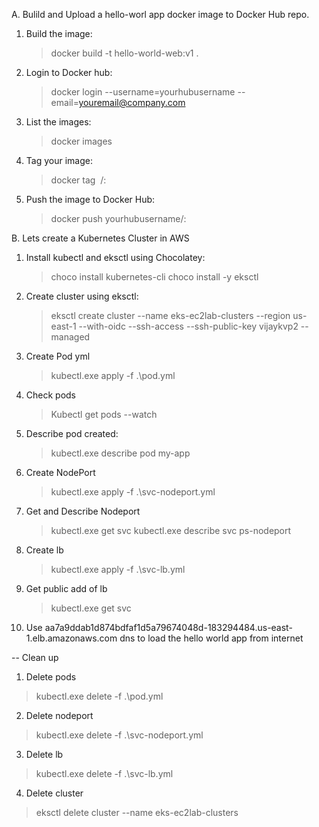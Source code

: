A. Bulild and Upload a hello-worl app docker image to Docker Hub repo.

1. Build the image:
    > docker build -t hello-world-web:v1 .
2. Login to Docker hub:
    > docker login --username=yourhubusername --email=youremail@company.com
3. List the images:
    > docker images

4. Tag your image:
    > docker tag <Image ID> <yourhubusername>/<app name>:<version>
5. Push the image to Docker Hub:
    > docker push yourhubusername/<app name>:<version>


B. Lets create a Kubernetes Cluster in AWS
1. Install kubectl and eksctl using Chocolatey:
    >choco install kubernetes-cli 
    >choco install -y eksctl

2. Create cluster using eksctl:
    > eksctl create cluster --name eks-ec2lab-clusters --region us-east-1 --with-oidc --ssh-access --ssh-public-key vijaykvp2 --managed
3. Create Pod yml
    > kubectl.exe apply -f .\pod.yml
4. Check pods
    > Kubectl get pods --watch
5. Describe pod created:
    > kubectl.exe  describe pod my-app
6. Create NodePort 
    > kubectl.exe apply -f .\svc-nodeport.yml
7.  Get and Describe Nodeport
    > kubectl.exe get svc
    > kubectl.exe describe svc ps-nodeport
    
8. Create lb
    > kubectl.exe apply -f .\svc-lb.yml
9. Get public add of lb
    >  kubectl.exe get svc
8. Use aa7a9ddab1d874bdfaf1d5a79674048d-183294484.us-east-1.elb.amazonaws.com dns to load the hello world app from internet 



-- Clean up

1. Delete pods
>  kubectl.exe delete -f .\pod.yml
2. Delete nodeport
> kubectl.exe delete -f .\svc-nodeport.yml
3. Delete lb
>  kubectl.exe delete -f .\svc-lb.yml
4. Delete cluster
> eksctl delete cluster --name eks-ec2lab-clusters